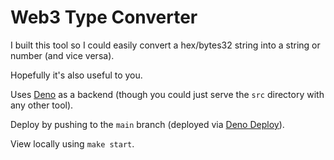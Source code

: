 # Web3 Type Converter

I built this tool so I could easily convert a hex/bytes32 string into a string or number (and vice versa).

Hopefully it's also useful to you.

Uses [Deno](https://deno.land) as a backend (though you could just serve the `src` directory with any other tool).

Deploy by pushing to the `main` branch (deployed via [Deno Deploy](https://deno.com/deploy)).

View locally using `make start`.
